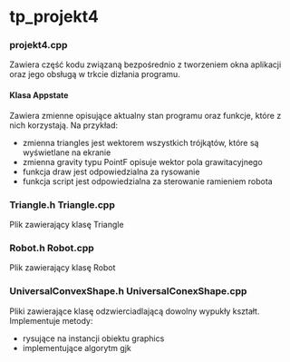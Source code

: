 # tp_projekt4

### projekt4.cpp
Zawiera część kodu związaną bezpośrednio z tworzeniem okna aplikacji oraz jego obsługą w trkcie dizłania programu.
#### Klasa Appstate
Zawiera zmienne opisujące aktualny stan programu oraz funkcje, które z nich korzystają.
Na przykład:
+ zmienna triangles jest wektorem wszystkich trójkątów, które są wyświetlane na ekranie
+ zmienna gravity typu PointF opisuje wektor pola grawitacyjnego
+ funkcja draw jest odpowiedzialna za rysowanie 
+ funkcja script jest odpowiedzialna za sterowanie ramieniem robota

### Triangle.h Triangle.cpp
Plik zawierający klasę Triangle

### Robot.h Robot.cpp
Plik zawierający klasę Robot

### UniversalConvexShape.h UniversalConexShape.cpp 
Pliki zawierające klasę odzwierciadlającą dowolny wypukły kształt.
Implementuje metody:
+ rysujące na instancji obiektu graphics
+ implementujące algorytm gjk


